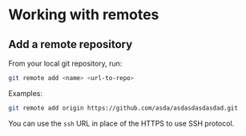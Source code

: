 # Working with remotes

## Add a remote repository

From your local git repository, run:

```bash
git remote add <name> <url-to-repo>
```

Examples:
```bash
git remote add origin https://github.com/asda/asdasdasdasdad.git
```

You can use the `ssh` URL in place of the HTTPS to use SSH protocol.
